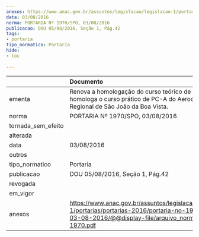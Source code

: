 ```yaml
---
anexos: https://www.anac.gov.br/assuntos/legislacao/legislacao-1/portarias/portarias-2016/portaria-no-1970-spo-03-08-2016/@@display-file/arquivo_norma/PA2016-1970.pdf
data: 03/08/2016
norma: PORTARIA Nº 1970/SPO, 03/08/2016
publicacao: DOU 05/08/2016, Seção 1, Pág.42
tags:
- portaria
tipo_normatico: Portaria
hide: 
- toc 
 
---
```


|                    | Documento                                                                                                                                                      |
|:-------------------|:---------------------------------------------------------------------------------------------------------------------------------------------------------------|
| ementa             | Renova a homologação do curso teórico de PP-A e homologa o curso prático de PC-A do Aeroclube Regional de São João da Boa Vista.                               |
| norma              | PORTARIA Nº 1970/SPO, 03/08/2016                                                                                                                               |
| tornada_sem_efeito |                                                                                                                                                                |
| alterada           |                                                                                                                                                                |
| data               | 03/08/2016                                                                                                                                                     |
| outros             |                                                                                                                                                                |
| tipo_normatico     | Portaria                                                                                                                                                       |
| publicacao         | DOU 05/08/2016, Seção 1, Pág.42                                                                                                                                |
| revogada           |                                                                                                                                                                |
| em_vigor           |                                                                                                                                                                |
| anexos             | https://www.anac.gov.br/assuntos/legislacao/legislacao-1/portarias/portarias-2016/portaria-no-1970-spo-03-08-2016/@@display-file/arquivo_norma/PA2016-1970.pdf |